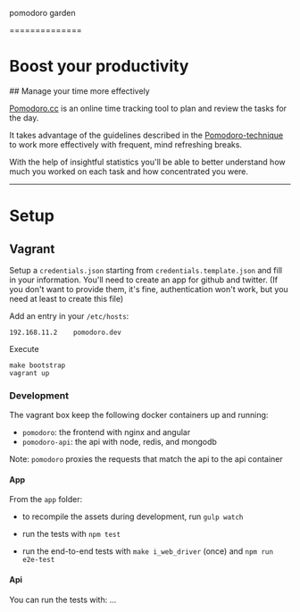 pomodoro garden

==============

# Boost your productivity
## Manage your time more effectively

[Pomodoro.cc](http://pomodoro.cc) is an online time tracking tool to plan and review the tasks for the day.

It takes advantage of the guidelines described in the [Pomodoro-technique](http://pomodorotechnique.com) to work more effectively with frequent, mind refreshing breaks.

With the help of insightful statistics you'll be able to better understand how much you worked on each task and how concentrated you were.

-----

# Setup

## Vagrant

Setup a `credentials.json` starting from `credentials.template.json` and fill in your information.
You'll need to create an app for github and twitter. (If you don't want to provide them, it's fine, authentication won't work, but you need at least to create this file)

Add an entry in your `/etc/hosts`:

```
192.168.11.2    pomodoro.dev
```

Execute

```
make bootstrap
vagrant up
```


### Development

The vagrant box keep the following docker containers up and running:

- `pomodoro`: the frontend with nginx and angular
- `pomodoro-api`: the api with node, redis, and mongodb

Note: `pomodoro` proxies the requests that match the api to the api container


#### App

From the `app` folder:

- to recompile the assets during development, run `gulp watch`

- run the tests with `npm test`

- run the end-to-end tests with `make i_web_driver` (once) and `npm run e2e-test`

#### Api

You can run the tests with: ...
